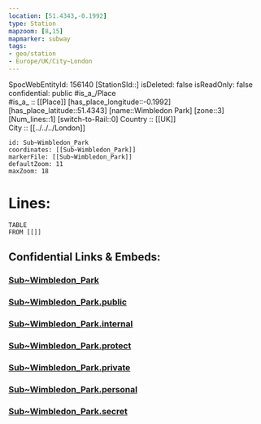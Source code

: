 ```yaml
---
location: [51.4343,-0.1992] 
type: Station 
mapzoom: [8,15] 
mapmarker: subway 
tags:
- geo/station
- Europe/UK/City~London
---
```

SpocWebEntityId: 156140
[StationSId::] 
isDeleted: false
isReadOnly: false
confidential: public
#is_a_/Place  
#is_a_ :: [[Place]] 
[has_place_longitude::-0.1992] 
[has_place_latitude::51.4343] 
[name::Wimbledon Park] 
[zone::3] 
[Num_lines::1] 
[switch-to-Rail::0] 
Country :: [[UK]]  
City :: [[../../../London]]  


```leaflet
id: Sub~Wimbledon_Park
coordinates: [[Sub~Wimbledon_Park]] 
markerFile: [[Sub~Wimbledon_Park]] 
defaultZoom: 11 
maxZoom: 18
```


# Lines: 
```dataview
TABLE 
FROM [[]] 
```


## Confidential Links & Embeds: 

### [Sub~Wimbledon_Park](/_Standards/Earth/Continent/Europe/Europe~North/UK/England/Regions~England/London,Greater/cities~GreaterLondon/Underground/Station/Sub~Wimbledon_Park.md) 

### [Sub~Wimbledon_Park.public](/_public/Earth/Continent/Europe/Europe~North/UK/England/Regions~England/London,Greater/cities~GreaterLondon/Underground/Station/Sub~Wimbledon_Park.public.md) 

### [Sub~Wimbledon_Park.internal](/_internal/Earth/Continent/Europe/Europe~North/UK/England/Regions~England/London,Greater/cities~GreaterLondon/Underground/Station/Sub~Wimbledon_Park.internal.md) 

### [Sub~Wimbledon_Park.protect](/_protect/Earth/Continent/Europe/Europe~North/UK/England/Regions~England/London,Greater/cities~GreaterLondon/Underground/Station/Sub~Wimbledon_Park.protect.md) 

### [Sub~Wimbledon_Park.private](/_private/Earth/Continent/Europe/Europe~North/UK/England/Regions~England/London,Greater/cities~GreaterLondon/Underground/Station/Sub~Wimbledon_Park.private.md) 

### [Sub~Wimbledon_Park.personal](/_personal/Earth/Continent/Europe/Europe~North/UK/England/Regions~England/London,Greater/cities~GreaterLondon/Underground/Station/Sub~Wimbledon_Park.personal.md) 

### [Sub~Wimbledon_Park.secret](/_secret/Earth/Continent/Europe/Europe~North/UK/England/Regions~England/London,Greater/cities~GreaterLondon/Underground/Station/Sub~Wimbledon_Park.secret.md)

